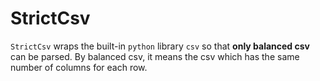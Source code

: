 # StrictCsv

`StrictCsv` wraps the built-in `python` library `csv` so that **only balanced csv** can be parsed. By balanced csv, it means the csv which has the same number of columns for each row.
